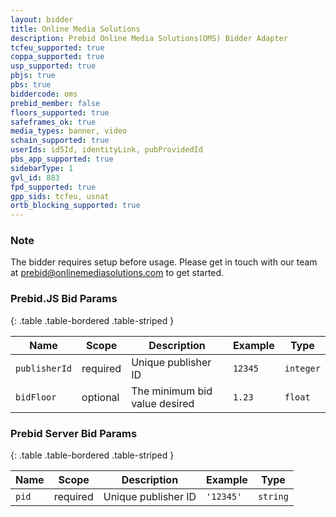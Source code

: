 ```yaml
---
layout: bidder
title: Online Media Solutions
description: Prebid Online Media Solutions(OMS) Bidder Adapter
tcfeu_supported: true
coppa_supported: true
usp_supported: true
pbjs: true
pbs: true
biddercode: oms
prebid_member: false
floors_supported: true
safeframes_ok: true
media_types: banner, video
schain_supported: true
userIds: id5Id, identityLink, pubProvidedId
pbs_app_supported: true
sidebarType: 1
gvl_id: 883
fpd_supported: true
gpp_sids: tcfeu, usnat
ortb_blocking_supported: true
---
```

### Note

The bidder requires setup before usage. Please get in touch with our team at <prebid@onlinemediasolutions.com> to get started.

### Prebid.JS Bid Params

{: .table .table-bordered .table-striped }

| Name | Scope | Description | Example | Type |
| ---- | ----- | ----------- | ------- | ---- |
| `publisherId`       | required | Unique publisher ID  | `12345` | `integer` |
| `bidFloor`    | optional | The minimum bid value desired      | `1.23`  | `float` |

### Prebid Server Bid Params

{: .table .table-bordered .table-striped }

| Name | Scope | Description | Example | Type |
|---------------|----------|---------------------|---------------|----------|
| `pid` | required | Unique publisher ID | `'12345'` | `string` |
